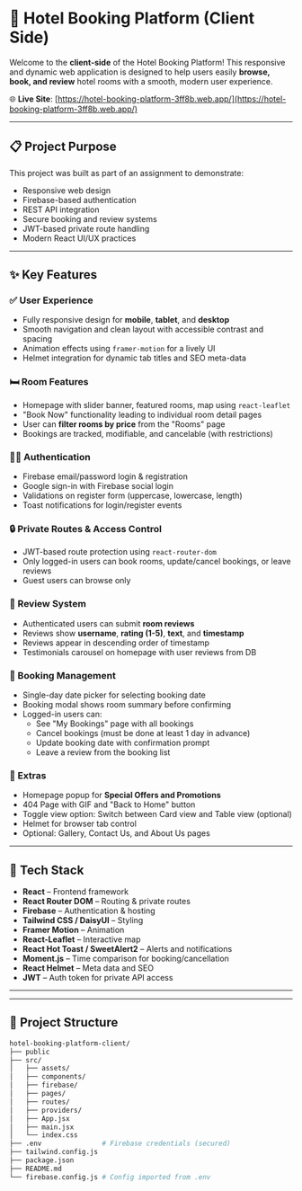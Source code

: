 # 🏨 Hotel Booking Platform (Client Side)

Welcome to the **client-side** of the Hotel Booking Platform! This responsive and dynamic web application is designed to help users easily **browse, book, and review** hotel rooms with a smooth, modern user experience.

🌐 **Live Site**: [https://hotel-booking-platform-3ff8b.web.app/](https://hotel-booking-platform-3ff8b.web.app/)

---

## 📋 Project Purpose

This project was built as part of an assignment to demonstrate:
- Responsive web design
- Firebase-based authentication
- REST API integration
- Secure booking and review systems
- JWT-based private route handling
- Modern React UI/UX practices

---

## ✨ Key Features

### ✅ User Experience
- Fully responsive design for **mobile**, **tablet**, and **desktop**
- Smooth navigation and clean layout with accessible contrast and spacing
- Animation effects using `framer-motion` for a lively UI
- Helmet integration for dynamic tab titles and SEO meta-data

### 🛏 Room Features
- Homepage with slider banner, featured rooms, map using `react-leaflet`
- "Book Now" functionality leading to individual room detail pages
- User can **filter rooms by price** from the "Rooms" page
- Bookings are tracked, modifiable, and cancelable (with restrictions)

### 🧑‍💻 Authentication
- Firebase email/password login & registration
- Google sign-in with Firebase social login
- Validations on register form (uppercase, lowercase, length)
- Toast notifications for login/register events

### 🔒 Private Routes & Access Control
- JWT-based route protection using `react-router-dom`
- Only logged-in users can book rooms, update/cancel bookings, or leave reviews
- Guest users can browse only

### 💬 Review System
- Authenticated users can submit **room reviews**
- Reviews show **username**, **rating (1-5)**, **text**, and **timestamp**
- Reviews appear in descending order of timestamp
- Testimonials carousel on homepage with user reviews from DB

### 📅 Booking Management
- Single-day date picker for selecting booking date
- Booking modal shows room summary before confirming
- Logged-in users can:
  - See "My Bookings" page with all bookings
  - Cancel bookings (must be done at least 1 day in advance)
  - Update booking date with confirmation prompt
  - Leave a review from the booking list

### 🎁 Extras
- Homepage popup for **Special Offers and Promotions**
- 404 Page with GIF and "Back to Home" button
- Toggle view option: Switch between Card view and Table view (optional)
- Helmet for browser tab control
- Optional: Gallery, Contact Us, and About Us pages

---

## 🚀 Tech Stack

- **React** – Frontend framework
- **React Router DOM** – Routing & private routes
- **Firebase** – Authentication & hosting
- **Tailwind CSS / DaisyUI** – Styling
- **Framer Motion** – Animation
- **React-Leaflet** – Interactive map
- **React Hot Toast / SweetAlert2** – Alerts and notifications
- **Moment.js** – Time comparison for booking/cancellation
- **React Helmet** – Meta data and SEO
- **JWT** – Auth token for private API access

---



---

## 📁 Project Structure

```bash
hotel-booking-platform-client/
├── public
├── src/
│   ├── assets/
│   ├── components/
│   ├── firebase/
│   ├── pages/
│   ├── routes/
│   ├── providers/
│   ├── App.jsx
│   ├── main.jsx
│   └── index.css
├── .env               # Firebase credentials (secured)
├── tailwind.config.js
├── package.json
├── README.md
└── firebase.config.js # Config imported from .env

